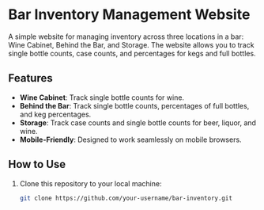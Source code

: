 # Bar Inventory Management Website

A simple website for managing inventory across three locations in a bar: Wine Cabinet, Behind the Bar, and Storage. The website allows you to track single bottle counts, case counts, and percentages for kegs and full bottles.

## Features
- **Wine Cabinet**: Track single bottle counts for wine.
- **Behind the Bar**: Track single bottle counts, percentages of full bottles, and keg percentages.
- **Storage**: Track case counts and single bottle counts for beer, liquor, and wine.
- **Mobile-Friendly**: Designed to work seamlessly on mobile browsers.

## How to Use
1. Clone this repository to your local machine:
   ```bash
   git clone https://github.com/your-username/bar-inventory.git
